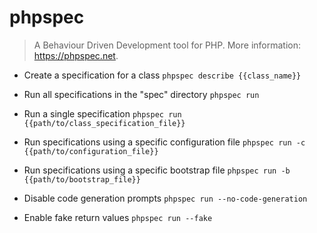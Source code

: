 # phpspec
> A Behaviour Driven Development tool for PHP.
> More information: <https://phpspec.net>.

- Create a specification for a class
`phpspec describe {{class_name}}`

- Run all specifications in the "spec" directory
`phpspec run`

- Run a single specification
`phpspec run {{path/to/class_specification_file}}`

- Run specifications using a specific configuration file
`phpspec run -c {{path/to/configuration_file}}`

- Run specifications using a specific bootstrap file
`phpspec run -b {{path/to/bootstrap_file}}`

- Disable code generation prompts
`phpspec run --no-code-generation`

- Enable fake return values
`phpspec run --fake`
